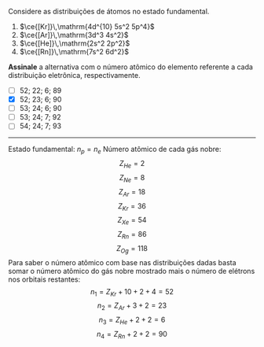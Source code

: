 Considere as distribuições de átomos no estado fundamental.

1. $\ce{[Kr]}\,\mathrm{4d^{10} 5s^2 5p^4}$
2. $\ce{[Ar]}\,\mathrm{3d^3 4s^2}$
3. $\ce{[He]}\,\mathrm{2s^2 2p^2}$
4. $\ce{[Rn]}\,\mathrm{7s^2 6d^2}$

**Assinale** a alternativa com o número atômico do elemento referente a cada distribuição eletrônica, respectivamente.

- [ ] $52$; $22$; $6$; $89$
- [x] $52$; $23$; $6$; $90$
- [ ] $53$; $24$; $6$; $90$
- [ ] $53$; $24$; $7$; $92$
- [ ] $54$; $24$; $7$; $93$

---

Estado fundamental: $n_{p}=n_{e}$
Número atômico de cada gás nobre:
$$Z_{He}=2$$
$$Z_{Ne}=8$$
$$Z_{Ar}=18$$
$$Z_{Kr}=36$$
$$Z_{Xe}=54$$
$$Z_{Rn}=86$$
$$Z_{Og}=118 $$
Para saber o número atômico com base nas distribuições dadas basta somar o número atômico do gás nobre mostrado mais o número de elétrons nos orbitais restantes:
$$n_{1}=Z_{Kr}+10+2+4=52$$
$$n_{2}=Z_{Ar}+3+2=23$$
$$n_{3}=Z_{He}+2+2 =6$$
$$n_{4}=Z_{Rn}+2+2=90$$

